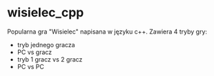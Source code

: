 # wisielec_cpp
Popularna gra "Wisielec" napisana w języku c++. 
Zawiera 4 tryby gry:
  - tryb jednego gracza
  - PC vs gracz
  - tryb 1 gracz vs 2 gracz
  - PC vs PC
